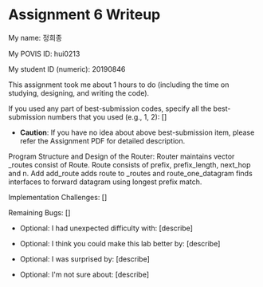 Assignment 6 Writeup
=============

My name: 정희종

My POVIS ID: hui0213

My student ID (numeric): 20190846

This assignment took me about 1 hours to do (including the time on studying, designing, and writing the code).

If you used any part of best-submission codes, specify all the best-submission numbers that you used (e.g., 1, 2): []

- **Caution**: If you have no idea about above best-submission item, please refer the Assignment PDF for detailed description.

Program Structure and Design of the Router:
Router maintains vector _routes consist of Route. Route consists of prefix, prefix_length, next_hop and n.
Add add_route adds route to _routes and route_one_datagram finds interfaces to forward datagram using longest prefix match.

Implementation Challenges:
[]

Remaining Bugs:
[]

- Optional: I had unexpected difficulty with: [describe]

- Optional: I think you could make this lab better by: [describe]

- Optional: I was surprised by: [describe]

- Optional: I'm not sure about: [describe]
